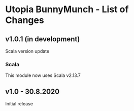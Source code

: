# Utopia BunnyMunch - List of Changes

## v1.0.1 (in development)
Scala version update
### Scala
This module now uses Scala v2.13.7

## v1.0 - 30.8.2020
Initial release